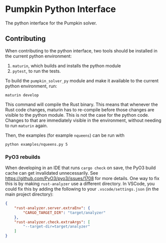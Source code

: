 # Pumpkin Python Interface

The python interface for the Pumpkin solver.

## Contributing

When contributing to the python interface, two tools should be installed in
the current python environment:
1. `maturin`, which builds and installs the python module
2. `pytest`, to run the tests.

To build the `pumpkin_solver_py` module and make it available to the current python
environment, run:
```
maturin develop
```
This command will compile the Rust binary. This means that whenever the Rust 
code changes, maturin has to re-compile before those changes are visible to
the python module. This is not the case for the python code. Changes to that
are immediately visible in the environment, without needing to run `maturin`
again.

Then, the examples (for example `nqueens`) can be run with 
```
python examples/nqueens.py 5
```

### PyO3 rebuilds

When developing in an IDE that runs `cargo check` on save, the PyO3 build 
cache can get invalidated unnecessarily. See https://github.com/PyO3/pyo3/issues/1708
for more details. One way to fix this is by making `rust-analyzer` use a
different directory. In VSCode, you could fix this by adding the following
to your `.vscode/settings.json` (in the main project directory):

```json
{
    "rust-analyzer.server.extraEnv": {
        "CARGO_TARGET_DIR": "target/analyzer"
    },
    "rust-analyzer.check.extraArgs": [
        "--target-dir=target/analyzer"
    ]
}
```
